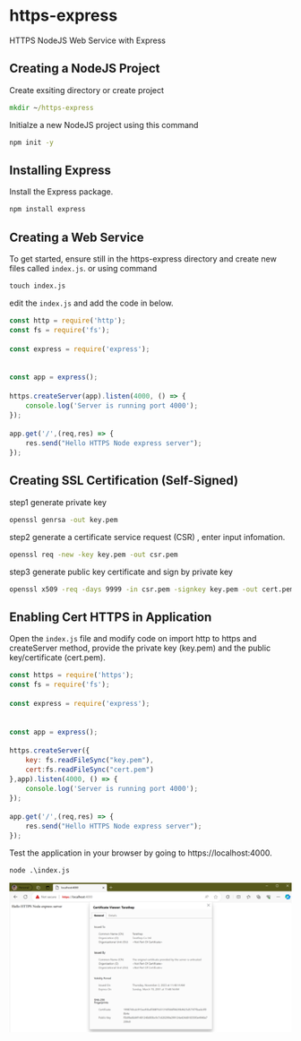 # https-express
HTTPS NodeJS Web Service with Express

## Creating a NodeJS Project

Create exsiting directory or create project

```cmd
mkdir ~/https-express
```

Initialze a new NodeJS project using this command

```cmd
npm init -y
```

## Installing Express

Install the Express package.

```cmd
npm install express
```

## Creating a Web Service

To get started, ensure still in the https-express directory and create new files called ```index.js```. or using command

```cmd
touch index.js
```

edit the ```index.js``` and add the code in below.

```js
const http = require('http');
const fs = require('fs');

const express = require('express');


const app = express();

https.createServer(app).listen(4000, () => {
    console.log('Server is running port 4000');
});

app.get('/',(req,res) => {
    res.send("Hello HTTPS Node express server");
});
```

## Creating SSL Certification (Self-Signed)

step1 generate private key
```cmd
openssl genrsa -out key.pem
```

step2 generate a  certificate service request (CSR) , enter input infomation.

```cmd
openssl req -new -key key.pem -out csr.pem
```

step3 generate public key certificate and sign by private key

```cmd
openssl x509 -req -days 9999 -in csr.pem -signkey key.pem -out cert.pem
```

## Enabling Cert HTTPS in Application

Open the `index.js` file and modify code on import http to https and createServer method, provide the private key (key.pem) and the public key/certificate (cert.pem).

```js
const https = require('https');
const fs = require('fs');

const express = require('express');


const app = express();

https.createServer({
    key: fs.readFileSync("key.pem"),
    cert:fs.readFileSync("cert.pem")
},app).listen(4000, () => {
    console.log('Server is running port 4000');
});

app.get('/',(req,res) => {
    res.send("Hello HTTPS Node express server");
});
```

Test the application in your browser by going to https://localhost:4000.


```cmd
node .\index.js
```

<img src="./scr.png">